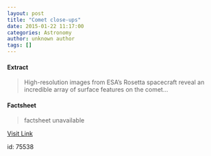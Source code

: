 ```yaml
---
layout: post
title: "Comet close-ups"
date: 2015-01-22 11:17:00
categories: Astronomy
author: unknown author
tags: []
---
```



#### Extract
>High-resolution images from ESA’s Rosetta spacecraft reveal an incredible array of surface features on the comet...

#### Factsheet
>factsheet unavailable

[Visit Link](http://www.esa.int/Our_Activities/Space_Science/Rosetta/Highlights/Comet_close-ups)

id:   75538
